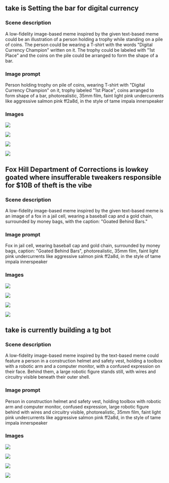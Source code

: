 ## take is Setting the bar for digital currency

### Scene description

 A low-fidelity image-based meme inspired by the given text-based meme could be an illustration of a person holding a trophy while standing on a pile of coins. The person could be wearing a T-shirt with the words "Digital Currency Champion" written on it. The trophy could be labeled with "1st Place" and the coins on the pile could be arranged to form the shape of a bar.

### Image prompt

 Person holding trophy on pile of coins, wearing T-shirt with "Digital Currency Champion" on it, trophy labeled "1st Place", coins arranged to form shape of a bar, photorealistic, 35mm film, faint light pink undercurrents like aggressive salmon pink ff2a8d, in the style of tame impala innerspeaker

### Images

![](https://oaidalleapiprodscus.blob.core.windows.net/private/org-wASgmdctWZLraw4QLWCTN8hn/user-vQsBOYmRfIwKyIFStpDv2QQh/img-ihdGQdSO5XgPSXd4TSgZinJ1.png?st=2023-02-18T12%3A57%3A16Z&se=2023-02-18T14%3A57%3A16Z&sp=r&sv=2021-08-06&sr=b&rscd=inline&rsct=image/png&skoid=6aaadede-4fb3-4698-a8f6-684d7786b067&sktid=a48cca56-e6da-484e-a814-9c849652bcb3&skt=2023-02-17T19%3A34%3A12Z&ske=2023-02-18T19%3A34%3A12Z&sks=b&skv=2021-08-06&sig=nZg1ZHW6NMHq3pcy2Yjb6Xu2xqkK3bvqiIdT%2BavyVPY%3D)

![](https://oaidalleapiprodscus.blob.core.windows.net/private/org-wASgmdctWZLraw4QLWCTN8hn/user-vQsBOYmRfIwKyIFStpDv2QQh/img-UoeapLRHd8PPtP3Huvm3L2Vc.png?st=2023-02-18T12%3A57%3A16Z&se=2023-02-18T14%3A57%3A16Z&sp=r&sv=2021-08-06&sr=b&rscd=inline&rsct=image/png&skoid=6aaadede-4fb3-4698-a8f6-684d7786b067&sktid=a48cca56-e6da-484e-a814-9c849652bcb3&skt=2023-02-17T19%3A34%3A12Z&ske=2023-02-18T19%3A34%3A12Z&sks=b&skv=2021-08-06&sig=w0EHfbkkgzSmJ4GehuDRwC1p4CdRrtDh5FBNV/T6CPw%3D)

![](https://oaidalleapiprodscus.blob.core.windows.net/private/org-wASgmdctWZLraw4QLWCTN8hn/user-vQsBOYmRfIwKyIFStpDv2QQh/img-czcEqxD9kvb0DYB1p83eKhHg.png?st=2023-02-18T12%3A57%3A16Z&se=2023-02-18T14%3A57%3A16Z&sp=r&sv=2021-08-06&sr=b&rscd=inline&rsct=image/png&skoid=6aaadede-4fb3-4698-a8f6-684d7786b067&sktid=a48cca56-e6da-484e-a814-9c849652bcb3&skt=2023-02-17T19%3A34%3A12Z&ske=2023-02-18T19%3A34%3A12Z&sks=b&skv=2021-08-06&sig=0EOvRmyVPaGqjx1GRnRkfBlVDk0zfc6/kNWrPgOelpI%3D)

![](https://oaidalleapiprodscus.blob.core.windows.net/private/org-wASgmdctWZLraw4QLWCTN8hn/user-vQsBOYmRfIwKyIFStpDv2QQh/img-TfJ4Jn1TUNe7DVIp4wGFdDgV.png?st=2023-02-18T12%3A57%3A16Z&se=2023-02-18T14%3A57%3A16Z&sp=r&sv=2021-08-06&sr=b&rscd=inline&rsct=image/png&skoid=6aaadede-4fb3-4698-a8f6-684d7786b067&sktid=a48cca56-e6da-484e-a814-9c849652bcb3&skt=2023-02-17T19%3A34%3A12Z&ske=2023-02-18T19%3A34%3A12Z&sks=b&skv=2021-08-06&sig=dj5X0db7k%2BZCUYj1xeeLu4WFaLa%2BnpZ7IeG6YAOzdD8%3D)



## Fox Hill Department of Corrections is lowkey goated where insufferable tweakers responsible for $10B of theft is the vibe

### Scene description

 A low-fidelity image-based meme inspired by the given text-based meme is an image of a fox in a jail cell, wearing a baseball cap and a gold chain, surrounded by money bags, with the caption: "Goated Behind Bars."

### Image prompt

 Fox in jail cell, wearing baseball cap and gold chain, surrounded by money bags, caption: "Goated Behind Bars", photorealistic, 35mm film, faint light pink undercurrents like aggressive salmon pink ff2a8d, in the style of tame impala innerspeaker

### Images

![](https://oaidalleapiprodscus.blob.core.windows.net/private/org-wASgmdctWZLraw4QLWCTN8hn/user-vQsBOYmRfIwKyIFStpDv2QQh/img-5qLwePev58BwnJtdMT2RbwQ7.png?st=2023-02-18T12%3A57%3A26Z&se=2023-02-18T14%3A57%3A26Z&sp=r&sv=2021-08-06&sr=b&rscd=inline&rsct=image/png&skoid=6aaadede-4fb3-4698-a8f6-684d7786b067&sktid=a48cca56-e6da-484e-a814-9c849652bcb3&skt=2023-02-17T19%3A34%3A52Z&ske=2023-02-18T19%3A34%3A52Z&sks=b&skv=2021-08-06&sig=pyl4vJ/QnkK8AnyQD6rC95S%2BH0xsoPpnaHSHHtxG1Es%3D)

![](https://oaidalleapiprodscus.blob.core.windows.net/private/org-wASgmdctWZLraw4QLWCTN8hn/user-vQsBOYmRfIwKyIFStpDv2QQh/img-2pjrAHLcX7jZjStpOxjO6BLv.png?st=2023-02-18T12%3A57%3A26Z&se=2023-02-18T14%3A57%3A26Z&sp=r&sv=2021-08-06&sr=b&rscd=inline&rsct=image/png&skoid=6aaadede-4fb3-4698-a8f6-684d7786b067&sktid=a48cca56-e6da-484e-a814-9c849652bcb3&skt=2023-02-17T19%3A34%3A52Z&ske=2023-02-18T19%3A34%3A52Z&sks=b&skv=2021-08-06&sig=KUqRbpTHi4crK0hnlT2vEbnYP5iCVbUnsJZbkeSg8sE%3D)

![](https://oaidalleapiprodscus.blob.core.windows.net/private/org-wASgmdctWZLraw4QLWCTN8hn/user-vQsBOYmRfIwKyIFStpDv2QQh/img-ZBNYX4rvcgi0Pvqk4LWVlcOo.png?st=2023-02-18T12%3A57%3A26Z&se=2023-02-18T14%3A57%3A26Z&sp=r&sv=2021-08-06&sr=b&rscd=inline&rsct=image/png&skoid=6aaadede-4fb3-4698-a8f6-684d7786b067&sktid=a48cca56-e6da-484e-a814-9c849652bcb3&skt=2023-02-17T19%3A34%3A52Z&ske=2023-02-18T19%3A34%3A52Z&sks=b&skv=2021-08-06&sig=6oGc21m2R3Ic503s77VUly0Z1xxzMFLcRwdn/QxafRk%3D)

![](https://oaidalleapiprodscus.blob.core.windows.net/private/org-wASgmdctWZLraw4QLWCTN8hn/user-vQsBOYmRfIwKyIFStpDv2QQh/img-wCwPN6ufwwJNfFSqCMD8oRAc.png?st=2023-02-18T12%3A57%3A26Z&se=2023-02-18T14%3A57%3A26Z&sp=r&sv=2021-08-06&sr=b&rscd=inline&rsct=image/png&skoid=6aaadede-4fb3-4698-a8f6-684d7786b067&sktid=a48cca56-e6da-484e-a814-9c849652bcb3&skt=2023-02-17T19%3A34%3A52Z&ske=2023-02-18T19%3A34%3A52Z&sks=b&skv=2021-08-06&sig=lRnhu9WxgMILL56CH6nvF3REBy%2BOQZc8wiYHDSh8a6g%3D)



## take is currently building a tg bot

### Scene description

 A low-fidelity image-based meme inspired by the text-based meme could feature a person in a construction helmet and safety vest, holding a toolbox with a robotic arm and a computer monitor, with a confused expression on their face. Behind them, a large robotic figure stands still, with wires and circuitry visible beneath their outer shell.

### Image prompt

 Person in construction helmet and safety vest, holding toolbox with robotic arm and computer monitor, confused expression, large robotic figure behind with wires and circuitry visible, photorealistic, 35mm film, faint light pink undercurrents like aggressive salmon pink ff2a8d, in the style of tame impala innerspeaker

### Images

![](https://oaidalleapiprodscus.blob.core.windows.net/private/org-wASgmdctWZLraw4QLWCTN8hn/user-vQsBOYmRfIwKyIFStpDv2QQh/img-333K8hxetEjnDrTLRqehubyf.png?st=2023-02-18T12%3A57%3A37Z&se=2023-02-18T14%3A57%3A37Z&sp=r&sv=2021-08-06&sr=b&rscd=inline&rsct=image/png&skoid=6aaadede-4fb3-4698-a8f6-684d7786b067&sktid=a48cca56-e6da-484e-a814-9c849652bcb3&skt=2023-02-17T19%3A34%3A05Z&ske=2023-02-18T19%3A34%3A05Z&sks=b&skv=2021-08-06&sig=33FME5wIKd%2BDveTxUNTeN3Un3HeOUEkihZw5I5tur6s%3D)

![](https://oaidalleapiprodscus.blob.core.windows.net/private/org-wASgmdctWZLraw4QLWCTN8hn/user-vQsBOYmRfIwKyIFStpDv2QQh/img-9MeKnpjrCjsm4h9Il2fPeWoS.png?st=2023-02-18T12%3A57%3A37Z&se=2023-02-18T14%3A57%3A37Z&sp=r&sv=2021-08-06&sr=b&rscd=inline&rsct=image/png&skoid=6aaadede-4fb3-4698-a8f6-684d7786b067&sktid=a48cca56-e6da-484e-a814-9c849652bcb3&skt=2023-02-17T19%3A34%3A05Z&ske=2023-02-18T19%3A34%3A05Z&sks=b&skv=2021-08-06&sig=hjtlIdBIYD2/lKmWxNzZZ6YZR9w3pDCERATyFMBrYUw%3D)

![](https://oaidalleapiprodscus.blob.core.windows.net/private/org-wASgmdctWZLraw4QLWCTN8hn/user-vQsBOYmRfIwKyIFStpDv2QQh/img-celGnXgtaU3SGbF0p1w9zyX0.png?st=2023-02-18T12%3A57%3A37Z&se=2023-02-18T14%3A57%3A37Z&sp=r&sv=2021-08-06&sr=b&rscd=inline&rsct=image/png&skoid=6aaadede-4fb3-4698-a8f6-684d7786b067&sktid=a48cca56-e6da-484e-a814-9c849652bcb3&skt=2023-02-17T19%3A34%3A05Z&ske=2023-02-18T19%3A34%3A05Z&sks=b&skv=2021-08-06&sig=j5/wiNDGscSbnoAdC10eVk3Wim03FocG6YIoz0YND1k%3D)

![](https://oaidalleapiprodscus.blob.core.windows.net/private/org-wASgmdctWZLraw4QLWCTN8hn/user-vQsBOYmRfIwKyIFStpDv2QQh/img-6CMSQRPUsQkQ3QTLD4XFo3Rs.png?st=2023-02-18T12%3A57%3A37Z&se=2023-02-18T14%3A57%3A37Z&sp=r&sv=2021-08-06&sr=b&rscd=inline&rsct=image/png&skoid=6aaadede-4fb3-4698-a8f6-684d7786b067&sktid=a48cca56-e6da-484e-a814-9c849652bcb3&skt=2023-02-17T19%3A34%3A05Z&ske=2023-02-18T19%3A34%3A05Z&sks=b&skv=2021-08-06&sig=E6C9nhatiMMOS8veCUagTXH3cUzEh1RTQ%2BK1sWDdDag%3D)



